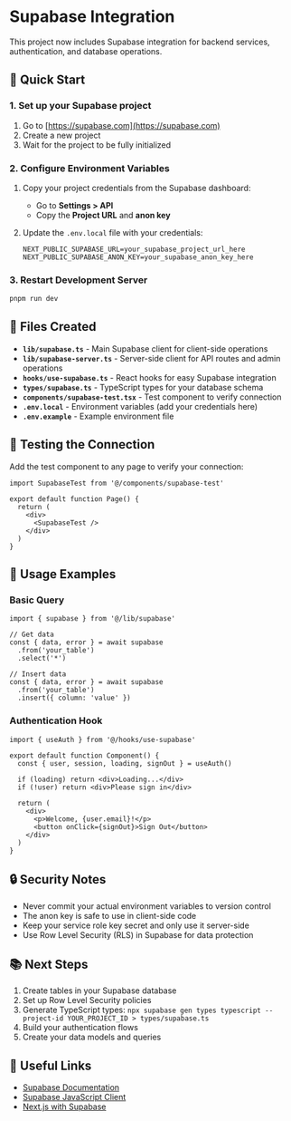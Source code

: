 # Supabase Integration

This project now includes Supabase integration for backend services, authentication, and database operations.

## 🚀 Quick Start

### 1. Set up your Supabase project

1. Go to [https://supabase.com](https://supabase.com)
2. Create a new project
3. Wait for the project to be fully initialized

### 2. Configure Environment Variables

1. Copy your project credentials from the Supabase dashboard:
   - Go to **Settings > API**
   - Copy the **Project URL** and **anon key**

2. Update the `.env.local` file with your credentials:
   ```env
   NEXT_PUBLIC_SUPABASE_URL=your_supabase_project_url_here
   NEXT_PUBLIC_SUPABASE_ANON_KEY=your_supabase_anon_key_here
   ```

### 3. Restart Development Server

```bash
pnpm run dev
```

## 📁 Files Created

- **`lib/supabase.ts`** - Main Supabase client for client-side operations
- **`lib/supabase-server.ts`** - Server-side client for API routes and admin operations
- **`hooks/use-supabase.ts`** - React hooks for easy Supabase integration
- **`types/supabase.ts`** - TypeScript types for your database schema
- **`components/supabase-test.tsx`** - Test component to verify connection
- **`.env.local`** - Environment variables (add your credentials here)
- **`.env.example`** - Example environment file

## 🧪 Testing the Connection

Add the test component to any page to verify your connection:

```tsx
import SupabaseTest from '@/components/supabase-test'

export default function Page() {
  return (
    <div>
      <SupabaseTest />
    </div>
  )
}
```

## 🔧 Usage Examples

### Basic Query
```tsx
import { supabase } from '@/lib/supabase'

// Get data
const { data, error } = await supabase
  .from('your_table')
  .select('*')

// Insert data
const { data, error } = await supabase
  .from('your_table')
  .insert({ column: 'value' })
```

### Authentication Hook
```tsx
import { useAuth } from '@/hooks/use-supabase'

export default function Component() {
  const { user, session, loading, signOut } = useAuth()

  if (loading) return <div>Loading...</div>
  if (!user) return <div>Please sign in</div>

  return (
    <div>
      <p>Welcome, {user.email}!</p>
      <button onClick={signOut}>Sign Out</button>
    </div>
  )
}
```

## 🔒 Security Notes

- Never commit your actual environment variables to version control
- The anon key is safe to use in client-side code
- Keep your service role key secret and only use it server-side
- Use Row Level Security (RLS) in Supabase for data protection

## 📚 Next Steps

1. Create tables in your Supabase database
2. Set up Row Level Security policies
3. Generate TypeScript types: `npx supabase gen types typescript --project-id YOUR_PROJECT_ID > types/supabase.ts`
4. Build your authentication flows
5. Create your data models and queries

## 🔗 Useful Links

- [Supabase Documentation](https://supabase.com/docs)
- [Supabase JavaScript Client](https://supabase.com/docs/reference/javascript)
- [Next.js with Supabase](https://supabase.com/docs/guides/getting-started/quickstarts/nextjs)